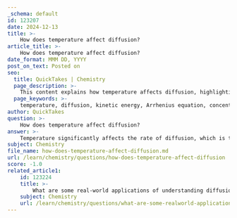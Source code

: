 ```yaml
---
_schema: default
id: 123207
date: 2024-12-13
title: >-
    How does temperature affect diffusion?
article_title: >-
    How does temperature affect diffusion?
date_format: MMM DD, YYYY
post_on_text: Posted on
seo:
  title: QuickTakes | Chemistry
  page_description: >-
    This content explains how temperature affects diffusion, highlighting the relationship between temperature, kinetic energy, and diffusion rates according to the Arrhenius equation.
  page_keywords: >-
    temperature, diffusion, kinetic energy, Arrhenius equation, concentration, molecular motion, chemical reactions, biological processes
author: QuickTakes
question: >-
    How does temperature affect diffusion?
answer: >-
    Temperature significantly affects the rate of diffusion, which is the process by which particles move from areas of high concentration to areas of low concentration. As temperature increases, the average kinetic energy of the molecules also increases. This heightened energy results in faster movement of the particles, leading to a more rapid rate of diffusion.\n\nThe relationship between temperature and diffusion can be described by the Arrhenius equation, which indicates that the diffusion rate increases exponentially with rising temperature. Specifically, at higher temperatures, particles collide more frequently due to their increased speed, which enhances the likelihood of successful diffusion events. Conversely, lower temperatures result in decreased kinetic energy, leading to slower diffusion rates.\n\nIn summary, the key points regarding the effect of temperature on diffusion are:\n\n1. **Increased Kinetic Energy**: Higher temperatures provide molecules with more energy, causing them to move faster.\n2. **Faster Diffusion Rates**: The increased speed of molecular motion leads to more frequent collisions and a quicker rate of diffusion.\n3. **Exponential Relationship**: The Arrhenius equation illustrates that the diffusion rate increases exponentially with temperature.\n\nOverall, understanding the impact of temperature on diffusion is crucial for various scientific and practical applications, including chemical reactions and biological processes.
subject: Chemistry
file_name: how-does-temperature-affect-diffusion.md
url: /learn/chemistry/questions/how-does-temperature-affect-diffusion
score: -1.0
related_article1:
    id: 123224
    title: >-
        What are some real-world applications of understanding diffusion?
    subject: Chemistry
    url: /learn/chemistry/questions/what-are-some-realworld-applications-of-understanding-diffusion
---
```


&nbsp;